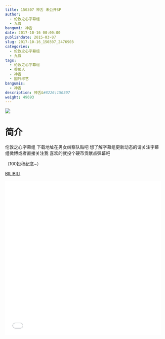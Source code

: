 ```yaml
---
title: 150307 神舌 未公开SP
author: 
  - 伦敦之心字幕组
  - 九條
bangumi: 神舌
date: 2017-10-16 00:00:00
publishdate: 2015-03-07
slug: 2017-10-16_150307_2476903
categories: 
  - 伦敦之心字幕组
  - 九條
tags: 
  - 伦敦之心字幕组
  - 香蕉人
  - 神舌
  - 国外综艺
bangumis: 
  - 神舌
description: 神舌&#8226;150307
weight: 49693
---
```


![](https://i.imgur.com/GpvRNxk.jpg)

# 简介  
伦敦之心字幕组 下载地址在男女纠察队贴吧 想了解字幕组更新动态的请关注字幕组微博或者直接关注我 喜欢的就投个硬币贡献点弹幕吧
（100投稿纪念~）

  [BILIBILI](https://www.bilibili.com/video/av2476903/)


  <iframe src="//www.bilibili.com/html/html5player.html?cid=3877978&aid=2476903" width="100%" height="500" frameborder="0" allowfullscreen="allowfullscreen"></iframe>
